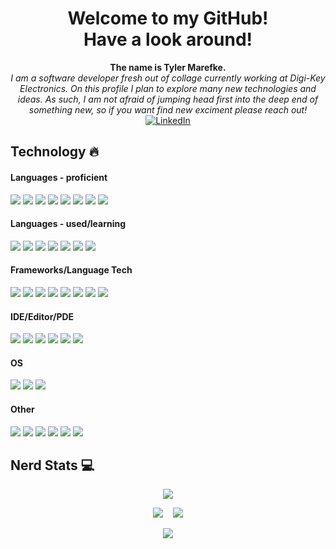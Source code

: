 <h1 align="center"><b>Welcome to my GitHub!<br/> Have a look around!</b></h1>

<p align="center">
   <b>The name is Tyler Marefke.</b><br/>
   <i>I am a software developer fresh out of collage currently working at Digi-Key Electronics.
   On this profile I plan to explore many new technologies and ideas.
   As such, I am not afraid of jumping head first into the deep end of something new,
   so if you want find new exciment please reach out!</i><br/>
    <a href="https://www.linkedin.com/in/tyler-marefke">
        <img src="https://img.shields.io/badge/LinkedIn-blue?style=flat-round&logo=linkedin" alt="LinkedIn">
    </a>
</p>

## Technology :fire:

#### Languages - proficient

[![](https://img.shields.io/badge/bash-black?style=for-the-badge&logo=gnu-bash&logoColor=4EAA25)]()
[![](https://img.shields.io/badge/cplusplus-black?style=for-the-badge&logo=cplusplus&logoColor=00599C)]()
[![](https://img.shields.io/badge/csharp-black?style=for-the-badge&logo=csharp&logoColor=239120)]()
[![](https://img.shields.io/badge/java-black?style=for-the-badge&logo=openjdk&logoColor=FFFFFF)]()
[![](https://img.shields.io/badge/javascript-black?style=for-the-badge&logo=javascript&logoColor=F7DF1E)]()
[![](https://img.shields.io/badge/kotlin-black?style=for-the-badge&logo=kotlin&logoColor=7F52FF)]()
[![](https://img.shields.io/badge/sql-black?style=for-the-badge&logo=mysql&logoColor=4479A1)]()
[![](https://img.shields.io/badge/python-black?style=for-the-badge&logo=python&logoColor=3776AB)]()

#### Languages - used/learning

[![](https://img.shields.io/badge/asm-black?style=for-the-badge)]()
[![](https://img.shields.io/badge/c-black?style=for-the-badge&logo=c&logoColor=A8B9CC)]()
[![](https://img.shields.io/badge/css-black?style=for-the-badge&logo=css3&logoColor=1572B6)]()
[![](https://img.shields.io/badge/html-black?style=for-the-badge&logo=html5&logoColor=E34F26)]()
[![](https://img.shields.io/badge/lua-black?style=for-the-badge&logo=lua&logoColor=2C2D72)]()
[![](https://img.shields.io/badge/haskell-black?style=for-the-badge&logo=haskell&logoColor=5D4F85)]()
[![](https://img.shields.io/badge/php-black?style=for-the-badge&logo=php&logoColor=777BB4)]()

#### Frameworks/Language Tech

[![](https://img.shields.io/badge/blazor-black?style=for-the-badge&logo=blazor&logoColor=512BD4)]()
[![](https://img.shields.io/badge/bootstrap-black?style=for-the-badge&logo=bootstrap&logoColor=7952B3)]()
[![](https://img.shields.io/badge/express-black?style=for-the-badge&logo=express&logoColor=FFFFFF)]()
[![](https://img.shields.io/badge/jupyter-black?style=for-the-badge&logo=jupyter&logoColor=F37626)]()
[![](https://img.shields.io/badge/mui-black?style=for-the-badge&logo=mui&logoColor=007FFF)]()
[![](https://img.shields.io/badge/numpy-black?style=for-the-badge&logo=numpy&logoColor=013243)]()
[![](https://img.shields.io/badge/opencv-black?style=for-the-badge&logo=opencv&logoColor=5C3EE8)]()
[![](https://img.shields.io/badge/react-black?style=for-the-badge&logo=react&logoColor=61DAFB)]()

#### IDE/Editor/PDE

[![](https://img.shields.io/badge/androidstudio-black?style=for-the-badge&logo=android-studio&logoColor=3DDC84)]()
[![](https://img.shields.io/badge/eclipse-black?style=for-the-badge&logo=eclipse-ide&logoColor=2C2255)]()
[![](https://img.shields.io/badge/neovim-black?style=for-the-badge&logo=neovim&logoColor=57A143)]()
[![](https://img.shields.io/badge/intellij-black?style=for-the-badge&logo=intellij-idea&logoColor=FFFFFF)]()
[![](https://img.shields.io/badge/visualstudio-black?style=for-the-badge&logo=visual-studio&logoColor=5C2D91)]()
[![](https://img.shields.io/badge/vscode-black?style=for-the-badge&logo=visual-studio-code&logoColor=007ACC)]()

#### OS

[![](https://img.shields.io/badge/linuxmint-black?style=for-the-badge&logo=linux-mint&logoColor=87CF3E)]()
[![](https://img.shields.io/badge/ubuntu-black?style=for-the-badge&logo=ubuntu&logoColor=E95420)]()
[![](https://img.shields.io/badge/windows-black?style=for-the-badge&logo=windows&logoColor=0078D6)]()

#### Other

[![](https://img.shields.io/badge/azuredevops-black?style=for-the-badge&logo=azure-devops&logoColor=0078D7)]()
[![](https://img.shields.io/badge/confluence-black?style=for-the-badge&logo=confluence&logoColor=172B4D)]()
[![](https://img.shields.io/badge/docker-black?style=for-the-badge&logo=docker&logoColor=2496ED)]()
[![](https://img.shields.io/badge/git-black?style=for-the-badge&logo=git&logoColor=F05032)]()
[![](https://img.shields.io/badge/jira-black?style=for-the-badge&logo=jira&logoColor=0052CC)]()
[![](https://img.shields.io/badge/k8s-black?style=for-the-badge&logo=kubernetes&logoColor=326CE5)]()

## Nerd Stats :computer:

<p align="center">
    <img src="https://github-profile-summary-cards.vercel.app/api/cards/profile-details?username=kirbitz&theme=aura_dark" />
</p>
<p align="center">
    <img src="http://github-profile-summary-cards.vercel.app/api/cards/repos-per-language?username=kirbitz&theme=aura_dark" /> 
    &nbsp;&nbsp;
    <img src="http://github-profile-summary-cards.vercel.app/api/cards/most-commit-language?username=kirbitz&theme=aura_dark" /> 
</p>
<p align="center">
    <img src="https://github-readme-streak-stats.herokuapp.com?user=kirbitz&theme=aura_dark&hide_border=true&card_width=700" />
</p>
<!--

- 🔭 I’m currently working on ...
- 🌱 I’m currently learning ...
- 👯 I’m looking to collaborate on ...
- 🤔 I’m looking for help with ...
- 💬 Ask me about ...
- 📫 How to reach me: ...
- 😄 Pronouns: ...
- ⚡ Fun fact: ...
  -->

